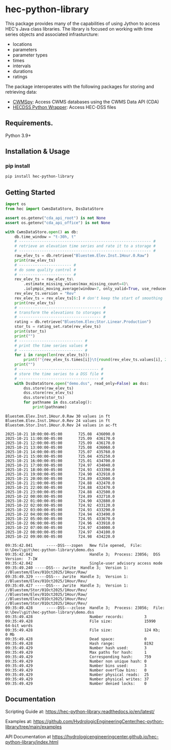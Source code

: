 # hec-python-library

This package provides many of the capabilities of using Jython to access HEC's Java
class libraries. The library is focused on working with time series objects and associated infrasturcture:
   - locations
   - parameters
   - parameter types
   - times
   - intervals
   - durations
   - ratings

The package interoperates with the following packages for storing and retrieving data:
  - [CWMSpy](https://github.com/HydrologicEngineeringCenter/cwms-python/blob/main/README.md): Access CWMS databases using the CWMS Data API (CDA)
  - [HECDSS Python Wrapper](https://github.com/HydrologicEngineeringCenter/hec-dss-python/blob/main/Readme.md): Access HEC-DSS files

## Requirements.

Python 3.9+

## Installation & Usage

### pip install

```sh
pip install hec-python-library
```

## Getting Started

```python
import os
from hec import CwmsDataStore, DssDataStore

assert os.getenv("cda_api_root") is not None
assert os.getenv("cda_api_office") is not None

with CwmsDataStore.open() as db:
    db.time_window = "t-30h, t"
    # ---------------------------------------------------------- #
    # retrieve an elevation time series and rate it to a storage #
    # ---------------------------------------------------------- #
    raw_elev_ts = db.retrieve("Bluestem.Elev.Inst.1Hour.0.Raw")
    print(raw_elev_ts)
    # ----------------------- #
    # do some quality control #
    # ----------------------- #
    rev_elev_ts = raw_elev_ts\
        .estimate_missing_values(max_missing_count=4)\
        .iolympic_moving_average(window=7, only_valid=True, use_reduced=True)
    rev_elev_ts.version = "Rev"
    rev_elev_ts = rev_elev_ts[6:] # don't keep the start of smoothing
    print(rev_elev_ts)
    # ------------------------------------ #
    # transform the elevations to storages #
    # ------------------------------------ #
    rating = db.retrieve("Bluestem.Elev;Stor.Linear.Production")
    stor_ts = rating_set.rate(rev_elev_ts)
    print(stor_ts)
    print("")
    # ---------------------------- #
    # print the time series values #
    # ---------------------------- #
    for i in range(len(rev_elev_ts)):
        print(f"{rev_elev_ts.times[i]}\t{round(rev_elev_ts.values[i], 2):.2f}\t{round(stor_ts.values[i], -1)}")
    print("")
    # ----------------------------------- #
    # store the time series to a DSS file #
    # ----------------------------------- #
    with DssDataStore.open("demo.dss", read_only=False) as dss:
        dss.store(raw_elev_ts)
        dss.store(rev_elev_ts)
        dss.store(stor_ts)
        for pathname in dss.catalog():
            print(pathname)

```
```
Bluestem.Elev.Inst.1Hour.0.Raw 30 values in ft
Bluestem.Elev.Inst.1Hour.0.Rev 24 values in ft
Bluestem.Stor.Inst.1Hour.0.Rev 24 values in ac-ft

2025-10-21 10:00:00-05:00       725.08  436090.0
2025-10-21 11:00:00-05:00       725.09  436170.0
2025-10-21 12:00:00-05:00       725.09  436170.0
2025-10-21 13:00:00-05:00       725.08  436060.0
2025-10-21 14:00:00-05:00       725.07  435760.0
2025-10-21 15:00:00-05:00       725.04  435250.0
2025-10-21 16:00:00-05:00       725.01  434700.0
2025-10-21 17:00:00-05:00       724.97  434040.0
2025-10-21 18:00:00-05:00       724.93  433390.0
2025-10-21 19:00:00-05:00       724.90  432910.0
2025-10-21 20:00:00-05:00       724.89  432600.0
2025-10-21 21:00:00-05:00       724.88  432470.0
2025-10-21 22:00:00-05:00       724.88  432470.0
2025-10-21 23:00:00-05:00       724.88  432500.0
2025-10-22 00:00:00-05:00       724.89  432710.0
2025-10-22 01:00:00-05:00       724.90  432880.0
2025-10-22 02:00:00-05:00       724.92  433120.0
2025-10-22 03:00:00-05:00       724.93  433290.0
2025-10-22 04:00:00-05:00       724.94  433490.0
2025-10-22 05:00:00-05:00       724.95  433670.0
2025-10-22 06:00:00-05:00       724.96  433910.0
2025-10-22 07:00:00-05:00       724.97  434000.0
2025-10-22 08:00:00-05:00       724.97  434100.0
2025-10-22 09:00:00-05:00       724.98  434220.0

09:35:42.041      -----DSS---zopen   New file opened,  File: U:\Devl\git\hec-python-library\demo.dss
09:35:42.042                         Handle 3;  Process: 23056;  DSS Version:  7-IW
09:35:42.042                         Single-user advisory access mode
09:35:49.240 -----DSS--- zwrite  Handle 3;  Version 1:  //Bluestem/Elev/01Oct2025/1Hour/Raw/
09:35:49.329 -----DSS--- zwrite  Handle 3;  Version 1:  //Bluestem/Elev/01Oct2025/1Hour/Rev/
09:35:49.427 -----DSS--- zwrite  Handle 3;  Version 1:  //Bluestem/Stor/01Oct2025/1Hour/Rev/
//Bluestem/Elev/01Oct2025/1Hour/Raw/
//Bluestem/Elev/01Oct2025/1Hour/Rev/
//Bluestem/Stor/01Oct2025/1Hour/Rev/
09:35:49.428      -----DSS---zclose  Handle 3;  Process: 23056;  File: U:\Devl\git\hec-python-library\demo.dss
09:35:49.428                         Number records:         3
09:35:49.428                         File size:              15990  64-bit words
09:35:49.428                         File size:              124 Kb;  0 Mb
09:35:49.428                         Dead space:             0
09:35:49.428                         Hash range:             8192
09:35:49.429                         Number hash used:       3
09:35:49.429                         Max paths for hash:     1
09:35:49.429                         Corresponding hash:     759
09:35:49.429                         Number non unique hash: 0
09:35:49.429                         Number bins used:       3
09:35:49.429                         Number overflow bins:   0
09:35:49.429                         Number physical reads:  25
09:35:49.429                         Number physical writes: 37
09:35:49.429                         Number denied locks:    0
```

## Documentation

Scripting Guide at: https://hec-python-library.readthedocs.io/en/latest/

Examples at: https://github.com/HydrologicEngineeringCenter/hec-python-library/tree/main/examples

API Documentation at https://hydrologicengineeringcenter.github.io/hec-python-library/index.html
